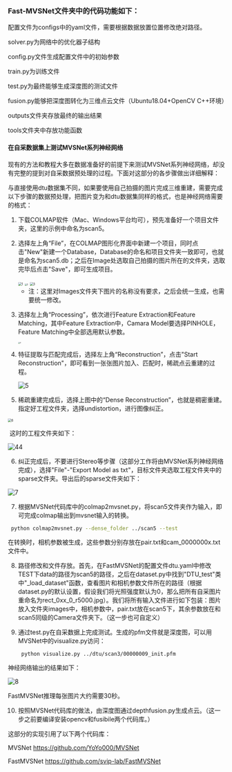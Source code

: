 ### Fast-MVSNet文件夹中的代码功能如下：

配置文件为configs中的yaml文件，需要根据数据放置位置修改绝对路径。

solver.py为网络中的优化器子结构

config.py文件生成配置文件中的初始参数

train.py为训练文件

test.py为最终能够生成深度图的测试文件

fusion.py能够把深度图转化为三维点云文件（Ubuntu18.04+OpenCV C++环境）

outputs文件夹存放最终的输出结果

tools文件夹中存放功能函数

#### 在自采数据集上测试MVSNet系列神经网络

现有的方法和教程大多在数据准备好的前提下来测试MVSNet系列神经网络，却没有完整的提到对自采数据预处理的过程。下面对这部分的各步骤做出详细解释：

与直接使用dtu数据集不同，如果要使用自己拍摄的图片完成三维重建，需要完成以下步骤的数据预处理，把图片变为和dtu数据集同样的格式，也是神经网络需要的格式：

1. 下载COLMAP软件（Mac、Windows平台均可），预先准备好一个项目文件夹，这里的示例中命名为scan5。

2. 选择左上角“File”，在COLMAP图形化界面中新建一个项目，同时点击"New"新建一个Database，Database的命名和项目文件夹一致即可，也就是命名为scan5.db；之后在Image处选取自己拍摄的图片所在的文件夹，选取完毕后点击"Save"，即可生成项目。

   <img src="1.png" alt="1" style="zoom:50%;" />

   <img src="2.png" alt="2" style="zoom:33%;" />

     

   <img src="./3.png" alt="3" style="zoom:50%;" />

   - 注：这里对Images文件夹下图片的名称没有要求，之后会统一生成，也需要统一修改。

3. 选择左上角“Processing”，依次进行Feature Extraction和Feature Matching，其中Feature Extraction中，Camara Model要选择PINHOLE，Feature Matching中全部选用默认参数。

   <img src="./4.png" alt="4" style="zoom:25%;" />

4. 特征提取与匹配完成后，选择左上角“Reconstruction”，点击"Start Reconstruction"，即可看到一张张图片加入、匹配时，稀疏点云重建的过程。

   ![5](./5.png)

5. 稀疏重建完成后，选择上图中的“Dense Reconstruction”，也就是稠密重建。指定好工程文件夹，选择undistortion，进行图像纠正。

<img src="./6.png" alt="6" style="zoom:50%;" />

​       这时的工程文件夹如下：

![44](./44.png)        

6. 纠正完成后，不要进行Stereo等步骤（这部分工作将由MVSNet系列神经网络完成），选择"File"-"Export Model as txt"，目标文件夹选取工程文件夹中的sparse文件夹。导出后的sparse文件夹如下：

![7](./7.png)

7. 根据MVSNet代码库中的colmap2mvsnet.py，将scan5文件夹作为输入，即可完成colmap输出到mvsnet输入的转换。

```sh
 python colmap2mvsnet.py --dense_folder ../scan5 --test
```

​		在转换时，相机参数被生成，这些参数分别存放在pair.txt和cam_0000000x.txt文件中。

8. 路径修改和文件存放。首先，在FastMVSNet的配置文件dtu.yaml中修改TEST下data的路径为scan5的路径，之后在dataset.py中找到"DTU_test"类中"_load_dataset"函数，查看图片和相机参数文件所在的路径（根据dataset.py的默认设置，假设我们将光照强度默认为0，那么把所有自采图片重命名为rect_0xx_0_r5000.jpg）。我们将所有输入文件进行如下包装：图片放入文件夹images中，相机参数中，pair.txt放在scan5下，其余参数放在和scan5同级的Camera文件夹下。（这一步也可自定义）

9. 通过test.py在自采数据上完成测试。生成的pfm文件就是深度图，可以用MVSNet中的visualize.py访问：

   ```shell
    python visualize.py ../dtu/scan3/00000009_init.pfm
   ```
神经网络输出的结果如下：

![8](./8.png)

FastMVSNet推理每张图片大约需要30秒。

10. 按照MVSNet代码库的做法，由深度图通过depthfusion.py生成点云。（这一步之前要编译安装opencv和fusibile两个代码库。）

这部分的实现引用了以下两个代码库：

MVSNet https://github.com/YoYo000/MVSNet

FastMVSNet https://github.com/svip-lab/FastMVSNet


